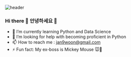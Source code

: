 ![header](https://capsule-render.vercel.app/api?type=Cylinder&text=What&nbsp;a&nbsp;Grace&nbsp;day&color=_#FFFACD)

### Hi there 👋 안녕하세요 👋

- 🌱 I’m currently learning Python and Data Science
- 🤔 I’m looking for help with becoming proficient in Python
- 📫 How to reach me : jan9woon@gmail.com
- ⚡ Fun fact: My ex-boss is Mickey Mouse :mouse::european_castle:
